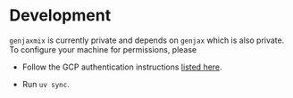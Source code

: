 # Development

`genjaxmix` is currently private and depends on `genjax` which is also private. To configure your machine for permissions, please 

- Follow the GCP authentication instructions [listed here](https://genjax.gen.dev/#quickstart).

- Run `uv sync`.